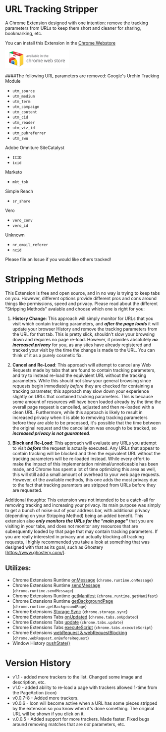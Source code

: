 # URL Tracking Stripper

A Chrome Extension designed with one intention: remove the tracking parameters from URLs to keep them short and cleaner for sharing, bookmarking, etc.

You can install this Extension in the [Chrome Webstore][store]

[![Chrome Webstore](webstore_badge.png)][store]


####The following URL parameters are removed:
Google's Urchin Tracking Module
- `utm_source`
- `utm_medium`
- `utm_term`
- `utm_campaign`
- `utm_content`
- `utm_cid`
- `utm_reader`
- `utm_viz_id`
- `utm_pubreferrer`
- `utm_swu`

Adobe Omniture SiteCatalyst
- `ICID`
- `icid`

Marketo
- `mkt_tok`

Simple Reach
- `sr_share`

Vero
- `vero_conv`
- `vero_id`

Unknown
- `nr_email_referer`
- `ncid`

Please file an Issue if you would like others tracked!

# Stripping Methods
This Extension is free and open source, and in no way is trying to keep tabs on you. However,
different options provide different pros and cons around things like
permissions, speed and privacy. Please read about the different "Stripping Methods" avaiable
and choose which one is right for you:

1) __History Change__: This approach will simply monitor for URLs that you visit which contain tracking parameters, and
__*after the page loads*__ it will update your browser History and remove the tracking parameters from the URL for that tab.
This is pretty slick, shouldn't slow your browsing down and requires no page re-load. However, it provides absolutely
__*no increased privacy*__ for you, as any sites have already registered and tracked your visit by the time the change is
made to the URL. You can think of it as a purely cosmetic fix.

2) __Cancel and Re-Load__: This approach will attempt to cancel any Web Requests made by tabs that are found to contain
tracking parameters, and try to instead re-load the equivalent URL without the tracking parameters. While this should not
slow your general browsing since requests begin immediately *before* they are checked for containing a tracking parameter,
this approach may slow down your experience slightly on URLs that contained tracking parameters. This is because some
amount of resources will have been loaded already by the time the overall page request is cancelled, adjusted and then
re-loaded with a clean URL. Furthermore, while this approach is likely to result in increased privacy when it is able to
removing tracking parameters before they are able to be processed, it's possible that the time between the original request
and the cancellation was enough to be tracked, so __*increased privacy is not guaranteed*__.

3) __Block and Re-Load__: This approach will evaluate any URLs you attempt to visit __*before*__ the request is actually executed.
Any URLs that appear to contain tracking will be blocked and then the equivalent URL without the tracking parameters will
be re-loaded instead.  While every effort to make the impact of this implementation minimal/unnoticeable has been made, and
Chrome has spent a lot of time optimizing this area as well, this will still add a small amount of overhead to your
web page requests. However, of the available methods, this one adds the most privacy due to the fact that tracking paramters
are stripped from URLs before they are requested.

Additional thoughts: This extension was not intended to be a catch-all for removing tracking and increasing your privacy.
Its main purpose was simply to get a bunch of noise out of your address bar, with additional privacy (depending on your
Stripping Method) being an added benefit. This extension also __*only monitors the URLs for the "main page"*__ that you are
visiting in your tabs, and does not monitor any resources that are subesquently loaded by that page that may contain
tracking parameters. If you are really interested in privacy and actually blocking all tracking requests, I highly
recommended you take a look at something that was designed with that as its goal, such as Ghostery [https://www.ghostery.com/].


## Utilizes:
- Chrome Extensions Runtime [onMessage](https://developer.chrome.com/extensions/runtime#event-onMessage) (`chrome.runtime.onMessage`)
- Chrome Extensions Runtime [sendMessage](https://developer.chrome.com/extensions/runtime#method-sendMessage) (`chrome.runtime.sendMessage`)
- Chrome Extensions Runtime [getManifest](https://developer.chrome.com/extensions/runtime#method-getManifest) (`chrome.runtime.getManifest`)
- Chrome Extensions Runtime [getBackgroundPage](https://developer.chrome.com/extensions/runtime#method-getBackgroundPage) (`chrome.runtime.getBackgroundPage`)
- Chrome Extensions [Storage Sync](https://developer.chrome.com/extensions/storage) (`chrome.storage.sync`)
- Chrome Extensions Tabs [onUpdated](https://developer.chrome.com/extensions/tabs#event-onUpdated) (`chrome.tabs.onUpdated`)
- Chrome Extensions Tabs [update](https://developer.chrome.com/extensions/tabs#method-update) (`chrome.tabs.update`)
- Chrome Extensions Tabs [executeScript](https://developer.chrome.com/extensions/tabs#method-executeScript) (`chrome.tabs.executeScript`)
- Chrome Extensions [webRequest & webRequestBlocking](https://developer.chrome.com/extensions/webRequest) (`chrome.webRequest.onBeforeRequest`)
- Window History [pushState()](https://developer.mozilla.org/en-US/docs/Web/API/History_API#The_pushState()_method)



# Version History
- v1.1 - added more trackers to the list. Changed some image and description, etc.
- v1.0 - added ability to re-load a page with trackers allowed 1-time from the PageAction (icon)
- v0.0.7-8 - Added more trackers.
- v0.0.6 - Icon will become active when a URL has some pieces stripped by the extension so you know when it's done something. The original URL will be shown if you click on it.
- v.0.0.5 - Added support for more trackers. Made faster. Fixed bugs around removing matches that are *not* parameters, etc.

[store]: https://chrome.google.com/webstore/detail/url-tracking-stripper/flnagcobkfofedknnnmofijmmkbgfamf
